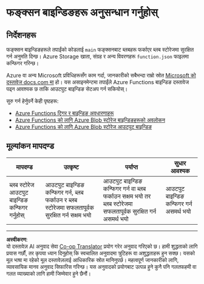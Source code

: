 <!--
CO_OP_TRANSLATOR_METADATA:
{
  "original_hash": "b2e0a965723082b068f735aec0faf3f6",
  "translation_date": "2025-08-27T15:05:03+00:00",
  "source_file": "3-transport/lessons/2-store-location-data/assignment.md",
  "language_code": "ne"
}
-->
# फङ्क्सन बाइन्डिङहरू अनुसन्धान गर्नुहोस्

## निर्देशनहरू

फङ्क्सन बाइन्डिङहरूले तपाईंको कोडलाई `main` फङ्क्सनबाट ब्लबहरू फर्काएर ब्लब स्टोरेजमा सुरक्षित गर्न अनुमति दिन्छ। Azure Storage खाता, संग्रह र अन्य विवरणहरू `function.json` फाइलमा कन्फिगर गरिन्छ।

Azure वा अन्य Microsoft प्रविधिहरूसँग काम गर्दा, जानकारीको सबैभन्दा राम्रो स्रोत [Microsoft को दस्तावेज docs.com मा](https://docs.microsoft.com/?WT.mc_id=academic-17441-jabenn) हो। यस असाइनमेन्टमा तपाईंले Azure Functions बाइन्डिङ दस्तावेज पढ्न आवश्यक छ ताकि आउटपुट बाइन्डिङ सेटअप गर्न सकियोस्।

सुरु गर्न हेर्नुपर्ने केही पृष्ठहरू:

* [Azure Functions ट्रिगर र बाइन्डिङ अवधारणाहरू](https://docs.microsoft.com/azure/azure-functions/functions-triggers-bindings?WT.mc_id=academic-17441-jabenn&tabs=python)
* [Azure Functions को लागि Azure Blob स्टोरेज बाइन्डिङहरूको अवलोकन](https://docs.microsoft.com/azure/azure-functions/functions-bindings-storage-blob?WT.mc_id=academic-17441-jabenn)
* [Azure Functions को लागि Azure Blob स्टोरेज आउटपुट बाइन्डिङ](https://docs.microsoft.com/azure/azure-functions/functions-bindings-storage-blob-output?WT.mc_id=academic-17441-jabenn&tabs=python)

## मूल्यांकन मापदण्ड

| मापदण्ड | उत्कृष्ट | पर्याप्त | सुधार आवश्यक |
| -------- | --------- | -------- | ----------------- |
| ब्लब स्टोरेज आउटपुट बाइन्डिङ कन्फिगर गर्नुहोस् | आउटपुट बाइन्डिङ कन्फिगर गर्न, ब्लब फर्काउन र ब्लब स्टोरेजमा सफलतापूर्वक सुरक्षित गर्न सक्षम भयो | आउटपुट बाइन्डिङ कन्फिगर गर्न वा ब्लब फर्काउन सक्षम भयो तर ब्लब स्टोरेजमा सफलतापूर्वक सुरक्षित गर्न असमर्थ भयो | आउटपुट बाइन्डिङ कन्फिगर गर्न असमर्थ भयो |

---

**अस्वीकरण**:  
यो दस्तावेज़ AI अनुवाद सेवा [Co-op Translator](https://github.com/Azure/co-op-translator) प्रयोग गरेर अनुवाद गरिएको छ। हामी शुद्धताको लागि प्रयास गर्छौं, तर कृपया ध्यान दिनुहोस् कि स्वचालित अनुवादमा त्रुटिहरू वा अशुद्धताहरू हुन सक्छ। यसको मूल भाषा मा रहेको मूल दस्तावेज़लाई आधिकारिक स्रोत मानिनुपर्छ। महत्वपूर्ण जानकारीको लागि, व्यावसायिक मानव अनुवाद सिफारिस गरिन्छ। यस अनुवादको प्रयोगबाट उत्पन्न हुने कुनै पनि गलतफहमी वा गलत व्याख्याको लागि हामी जिम्मेवार हुने छैनौं।